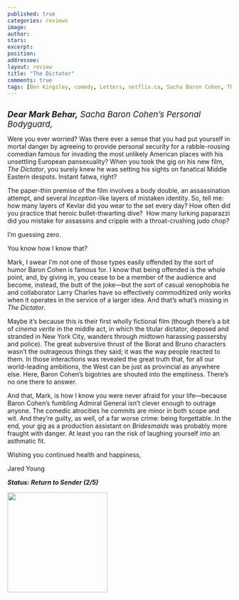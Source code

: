 ```yaml
---
published: true
categories: reviews
image:
author: 
stars: 
excerpt: 
position: 
addressee: 
layout: review
title: "The Dictator"
comments: true
tags: [Ben Kingsley, comedy, Letters, netflix.ca, Sacha Baron Cohen, The Dictator]
---
```

<div><p><span class="full-image-block ssNonEditable"><a href="/letters/2012/5/15/the-dictator.html"><img src="http://static.squarespace.com/static/5005f6bcc4aa41161b33e89e/5329cf1fe4b07c068ebf74de/5329cf1fe4b07c068ebf7574/1337101295043/the-dictator.jpg" alt="" /></a></span></p>
<p><span style="font-size:110%;"><em style="font-size:120%;"><strong>Dear Mark Behar,</strong> Sacha Baron Cohen&rsquo;s Personal Bodyguard, </em></span></p>
<p>Were you ever worried? Was there ever a sense that you had put yourself in mortal danger by agreeing to provide personal security for a rabble-rousing comedian famous for invading the most unlikely American places with his unsettling European pansexuality? When you took the gig on his new film, <em>The Dictator</em>, you surely knew he was setting his sights on fanatical Middle Eastern despots. Instant fatwa, right?</p>
<p>The paper-thin premise of the film involves a body double, an assassination attempt, and several <em>Inception</em>-like layers of mistaken identity. So, tell me: how many layers of Kevlar did you wear to the set every day? How often did you practice that heroic bullet-thwarting dive? &nbsp;How many lurking paparazzi did you mistake for assassins and cripple with a throat-crushing judo chop?</p>
<p>I&rsquo;m guessing zero.</p>
<p>You know how I know that?</p>
<p>Mark, I swear I&rsquo;m not one of those types easily offended by the sort of humor Baron Cohen is famous for. I know that being offended is the whole point, and, by giving in, you cease to be a member of the audience and become, instead, the butt of the joke&mdash;but the sort of casual xenophobia he and collaborator Larry Charles have so effectively commoditized only works when it operates in the service of a larger idea. And that&rsquo;s what&rsquo;s missing in <em>The Dictator</em>.</p>
<p>Maybe it&rsquo;s because this is their first wholly fictional film (though there&rsquo;s a bit of <em>cinema verite</em> in the middle act, in which the titular dictator, deposed and stranded in New York City, wanders through midtown harassing passersby and police). The great subversive thrust of the Borat and Bruno characters wasn&rsquo;t the outrageous things they said; it was the way people reacted to them. In those interactions was revealed the great truth that, for all our world-leading ambitions, the West can be just as provincial as anywhere else.&nbsp;Here, Baron Cohen&rsquo;s bigotries are shouted into the emptiness. There&rsquo;s no one there to answer.</p>
<p>And that, Mark, is how I know you were never afraid for your life&mdash;because Baron Cohen&rsquo;s fumbling Admiral General isn&rsquo;t clever enough to outrage anyone. The comedic atrocities he commits are minor in both scope and wit. And they&rsquo;re guilty, as well, of a far worse crime: being forgettable. In the end, your gig as a production assistant on <em>Bridesmaids</em> was probably more fraught with danger. At least you ran the risk of laughing yourself into an asthmatic fit.</p>
<p>Wishing you continued health and happiness,</p>
<p>Jared Young</p>
<p><em><strong>Status: Return to Sender (2/5)</strong></em></p>
<p><em><strong><span class="full-image-block ssNonEditable"><span><a href="http://www.zip.ca/browse/title.aspx?f=titleId%28204062%29"><img style="width:225px;" src="http://static.squarespace.com/static/5005f6bcc4aa41161b33e89e/5329cf1fe4b07c068ebf74de/5329cf20e4b07c068ebf7cd0/1343245454095/Rent-it-on-Zip.png" alt="" /></a></span></span><br /></strong></em></p></div>
